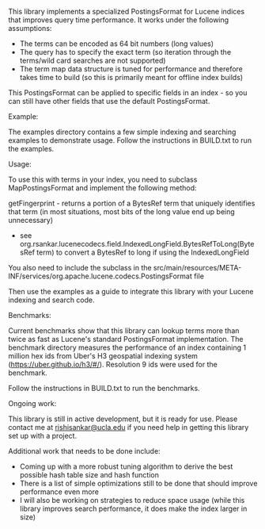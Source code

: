 This library implements a specialized PostingsFormat for Lucene indices that improves query time performance. It works under the following assumptions:

- The terms can be encoded as 64 bit numbers (long values)
- The query has to specify the exact term (so iteration through the terms/wild card searches are not supported) 
- The term map data structure is tuned for performance and therefore takes time to build (so this is primarily meant for offline index builds)

This PostingsFormat can be applied to specific fields in an index - so you can still have other fields that use the default PostingsFormat.

Example:

The examples directory contains a few simple indexing and searching examples to demonstrate usage. Follow the instructions in BUILD.txt to run the examples.

Usage:

To use this with terms in your index, you need to subclass MapPostingsFormat and implement the following method:

getFingerprint - returns a portion of a BytesRef term that uniquely identifies that term (in most situations, most bits of the long value end up being unnecessary)
  - see org.rsankar.lucenecodecs.field.IndexedLongField.BytesRefToLong(BytesRef term) to convert a BytesRef to long if using the IndexedLongField

You also need to include the subclass in the src/main/resources/META-INF/services/org.apache.lucene.codecs.PostingsFormat file

Then use the examples as a guide to integrate this library with your Lucene indexing and search code.

Benchmarks:

Current benchmarks show that this library can lookup terms more than twice as fast as Lucene's standard PostingsFormat implementation. The benchmark directory measures the performance of an index containing 1 million hex ids from Uber's H3 geospatial indexing system (https://uber.github.io/h3/#/). Resolution 9 ids were used for the benchmark.

Follow the instructions in BUILD.txt to run the benchmarks.

Ongoing work:

This library is still in active development, but it is ready for use. Please contact me at rishisankar@ucla.edu if you need help in getting this library set up with a project.

Additional work that needs to be done include:
- Coming up with a more robust tuning algorithm to derive the best possible hash table size and hash function
- There is a list of simple optimizations still to be done that should improve performance even more
- I will also be working on strategies to reduce space usage (while this library improves search performance, it does make the index larger in size)
